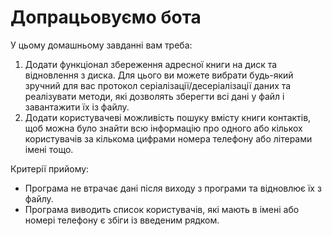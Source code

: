# Допрацьовуємо бота

У цьому домашньому завданні вам треба:

1. Додати функціонал збереження адресної книги на диск та відновлення з диска. Для цього ви можете вибрати будь-який зручний для вас протокол серіалізації/десеріалізації даних та реалізувати методи, які дозволять зберегти всі дані у файл і завантажити їх із файлу.
2. Додати користувачеві можливість пошуку вмісту книги контактів, щоб можна було знайти всю інформацію про одного або кількох користувачів за кількома цифрами номера телефону або літерами імені тощо.

Критерії прийому:
- Програма не втрачає дані після виходу з програми та відновлює їх з файлу.
- Програма виводить список користувачів, які мають в імені або номері телефону є збіги із введеним рядком.
